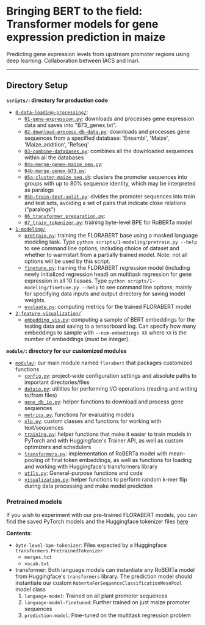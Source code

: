 # Bringing BERT to the field: Transformer models for gene expression prediction in maize
Predicting gene expression levels from upstream promoter regions using deep learning. Collaboration between IACS and Inari.

---

## Directory Setup

**`scripts/`: directory for production code**

- [`0-data-loading-processing/`](https://github.com/benlevyx/florabert/tree/master/scripts/0-data-loading-processing):
  - [`01-gene-expression.py`](https://github.com/benlevyx/florabert/blob/master/scripts/0-data-loading-processing/01-gene-expression.py): downloads and processes gene expression data and saves into "B73_genex.txt".
  - [`02-download-process-db-data.py`](https://github.com/benlevyx/florabert/blob/master/scripts/0-data-loading-processing/02-download-process-db-data.py): downloads and processes gene sequences from a specified database: 'Ensembl', 'Maize', 'Maize_addition', 'Refseq'
  - [`03-combine-databases.py`](https://github.com/benlevyx/florabert/blob/master/scripts/0-data-loading-processing/03-combine-databases.py): combines all the downloaded sequences within all the databases
  - [`04a-merge-genex-maize_seq.py`](https://github.com/benlevyx/florabert/blob/master/scripts/0-data-loading-processing/04a-merge-genex-maize_seq.py):
  - [`04b-merge-genex-b73.py`](https://github.com/benlevyx/florabert/blob/master/scripts/0-data-loading-processing/04b-merge-genex-b73.py):
  - [`05a-cluster-maize_seq.sh`](scripts/0-data-loading-processing/05a-cluster-maize_seq.sh): clusters the promoter sequences into groups with up to 80% sequence identity, which may be interpreted as paralogs
  - [`05b-train-test-split.py`](https://github.com/benlevyx/florabert/blob/master/scripts/0-data-loading-processing/05-train-test-split.py): divides the promoter sequences into train and test sets, avoiding a set of pairs that indicate close relations ("paralogs")
  - [`06_transformer_preparation.py`](https://github.com/benlevyx/florabert/blob/master/scripts/0-data-loading-processing/06_transformer_preparation.py):
  - [`07_train_tokenizer.py`](https://github.com/benlevyx/florabert/blob/master/scripts/0-data-loading-processing/07_train_tokenizer.py): training byte-level BPE for RoBERTa model
- [`1-modeling/`](https://github.com/benlevyx/florabert/tree/master/scripts/1-modeling)
  - [`pretrain.py`](https://github.com/benlevyx/florabert/blob/master/scripts/1-modeling/pretrain.py): training the FLORABERT base using a masked language modeling task. Type `python scripts/1-modeling/pretrain.py --help` to see command line options, including choice of dataset and whether to warmstart from a partially trained model. Note: not all options will be used by this script.
  - [`finetune.py`](https://github.com/benlevyx/florabert/blob/master/scripts/1-modeling/finetune.py): training the FLORABERT regression model (including newly initialized regression head) on multitask regression for gene expression in all 10 tissues. Type `python scripts/1-modeling/finetune.py --help` to see command line options; mainly for specifying data inputs and output directory for saving model weights.
  - [`evaluate.py`](https://github.com/benlevyx/florabert/blob/master/scripts/1-modeling/evaluate.py): computing metrics for the trained FLORABERT model
- [`2-feature-visualization/`](https://github.com/benlevyx/florabert/tree/master/scripts/2-feature-visualization)`
  - [`embedding_vis.py`](https://github.com/benlevyx/florabert/blob/master/scripts/2-feature-visualization/embedding_vis.py): computing a sample of BERT embeddings for the testing data and saving to a tensorboard log. Can specify how many embeddings to sample with `--num-embeddings XX` where `XX` is the number of embeddings (must be integer).

**`module/`: directory for our customized modules**

- [`module/`](https://github.com/benlevyx/florabert/tree/master/module/florabert): our main module named `florabert` that packages customized functions
  - [`config.py`](https://github.com/benlevyx/florabert/blob/master/module/florabert/config.py): project-wide configuration settings and absolute paths to important directories/files
  - [`dataio.py`](https://github.com/benlevyx/florabert/blob/master/module/florabert/dataio.py): utilities for performing I/O operations (reading and writing to/from files)
  - [`gene_db_io.py`](https://github.com/benlevyx/florabert/blob/master/module/florabert/gene_db_io.py): helper functions to download and process gene sequences
  - [`metrics.py`](https://github.com/benlevyx/florabert/blob/master/module/florabert/metrics.py): functions for evaluating models
  - [`nlp.py`](https://github.com/benlevyx/florabert/blob/master/module/florabert/nlp.py): custom classes and functions for working with text/sequences
  - [`training.py`](https://github.com/benlevyx/florabert/blob/master/module/florabert/training.py): helper functions that make it easier to train models in PyTorch and with Huggingface's Trainer API, as well as custom optimizers and schedulers
  - [`transformers.py`](https://github.com/benlevyx/florabert/blob/master/module/florabert/transformers.py): implementation of RoBERTa model with mean-pooling of final token embeddings, as well as functions for loading and working with Huggingface's transformers library
  - [`utils.py`](https://github.com/benlevyx/florabert/blob/master/module/florabert/utils.py): General-purpose functions and code
  - [`visualization.py`](https://github.com/benlevyx/florabert/blob/master/module/florabert/visualization.py): helper functions to perform random k-mer flip during data processing and make model prediction

### Pretrained models

If you wish to experiment with our pre-trained FLORABERT models, you can find the saved PyTorch models and the Huggingface tokenizer files [here](https://drive.google.com/drive/folders/1qHwRfXxPVC1j2GcZ-wFOT3BmTmHRr_it?usp=sharing)

**Contents**:

- `byte-level-bpe-tokenizer`: Files expected by a Huggingface `transformers.PretrainedTokenizer`
  - `merges.txt`
  - `vocab.txt`
- transformer: Both language models can instantiate any RoBERTa model from Huggingface's `transformers` library. The prediction model should instantiate our custom `RobertaForSequenceClassificationMeanPool` model class
  1. `language-model`: Trained on all plant promoter sequences
  2. `language-model-finetuned`: Further trained on just maize promoter sequences
  3. `prediction-model`: Fine-tuned on the multitask regression problem
